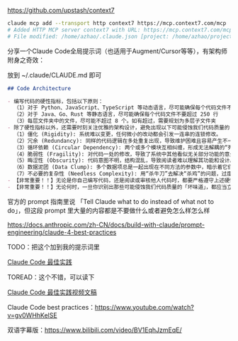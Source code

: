 


https://github.com/upstash/context7

```bash
claude mcp add --transport http context7 https://mcp.context7.com/mcp
# Added HTTP MCP server context7 with URL: https://mcp.context7.com/mcp to local config
# File modified: /home/azhao/.claude.json [project: /home/azhao/projects/ai/udesk_agent_plugin]
```

分享一个Claude Code全局提示词（也适用于Augment/Cursor等等），有架构师附身之奇效：

放到 ~/.claude/CLAUDE.md 即可

```markdown
## Code Architecture

- 编写代码的硬性指标，包括以下原则：
  （1）对于 Python、JavaScript、TypeScript 等动态语言，尽可能确保每个代码文件不要超过 200 行
  （2）对于 Java、Go、Rust 等静态语言，尽可能确保每个代码文件不要超过 250 行
  （3）每层文件夹中的文件，尽可能不超过 8 个。如有超过，需要规划为多层子文件夹
- 除了硬性指标以外，还需要时刻关注优雅的架构设计，避免出现以下可能侵蚀我们代码质量的「坏味道」：
  （1）僵化 (Rigidity): 系统难以变更，任何微小的改动都会引发一连串的连锁修改。
  （2）冗余 (Redundancy): 同样的代码逻辑在多处重复出现，导致维护困难且容易产生不一致。
  （3）循环依赖 (Circular Dependency): 两个或多个模块互相纠缠，形成无法解耦的“死结”，导致难以测试与复用。
  （4）脆弱性 (Fragility): 对代码一处的修改，导致了系统中其他看似无关部分功能的意外损坏。
  （5）晦涩性 (Obscurity): 代码意图不明，结构混乱，导致阅读者难以理解其功能和设计。
  （6）数据泥团 (Data Clump): 多个数据项总是一起出现在不同方法的参数中，暗示着它们应该被组合成一个独立的对象。
  （7）不必要的复杂性 (Needless Complexity): 用“杀牛刀”去解决“杀鸡”的问题，过度设计使系统变得臃肿且难以理解。
- 【非常重要！！】无论是你自己编写代码，还是阅读或审核他人代码时，都要严格遵守上述硬性指标，以及时刻关注优雅的架构设计。
- 【非常重要！！】无论何时，一旦你识别出那些可能侵蚀我们代码质量的「坏味道」，都应当立即询问用户是否需要优化，并给出合理的优化建议。

```

官方的 prompt 指南里说 「Tell Claude what to do instead of what not to do」，但这段 prompt 里大量的内容都是不要做什么或者避免怎么样怎么样


https://docs.anthropic.com/zh-CN/docs/build-with-claude/prompt-engineering/claude-4-best-practices

TODO：把这个加到我的提示词里

[Claude Code 最佳实践](https://cc.deeptoai.com/docs/zh/best-practices)

TOREAD：这个不错，可以读下


[Claude Code 最佳实践视频文稿](https://baoyu.io/blog/claude-code-best-practices-video-transcription)

Claude Code best practices：https://www.youtube.com/watch?v=gv0WHhKelSE

双语字幕版：https://www.bilibili.com/video/BV1EqhJzmEqE/

